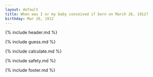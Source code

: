 ```yaml
---
layout: default
title: When was I or my baby conceived if born on March 26, 1912?
birthday: Mar 26, 1912
---
```


{% include header.md %}

{% include guess.md %}

{% include calculate.md %}

{% include safety.md %}

{% include footer.md %}



